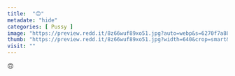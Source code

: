 ```yaml
---
title:  "🙃"
metadate: "hide"
categories: [ Pussy ]
image: "https://preview.redd.it/8z66wuf89xo51.jpg?auto=webp&s=6270f7a8888024f687e25ebfc6600ef842fa2b0f"
thumb: "https://preview.redd.it/8z66wuf89xo51.jpg?width=640&crop=smart&auto=webp&s=a2afc4f66ef3286c54db5a56e7a4f79f6a16c028"
visit: ""
---
```

🙃
